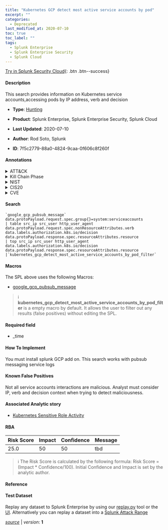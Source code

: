 ```yaml
---
title: "Kubernetes GCP detect most active service accounts by pod"
excerpt: ""
categories:
  - Deprecated
last_modified_at: 2020-07-10
toc: true
toc_label: ""
tags:
  - Splunk Enterprise
  - Splunk Enterprise Security
  - Splunk Cloud
---
```




[Try in Splunk Security Cloud](https://www.splunk.com/en_us/products/cyber-security.html){: .btn .btn--success}

#### Description

This search provides information on Kubernetes service accounts,accessing pods by IP address, verb and decision

- **Type**: [Hunting](https://github.com/splunk/security_content/wiki/Detection-Analytic-Types)
- **Product**: Splunk Enterprise, Splunk Enterprise Security, Splunk Cloud

- **Last Updated**: 2020-07-10
- **Author**: Rod Soto, Splunk
- **ID**: 7f5c2779-88a0-4824-9caa-0f606c8f260f


#### Annotations

<details>
  <summary>ATT&CK</summary>

<div markdown="1">

</div>
</details>


<details>
  <summary>Kill Chain Phase</summary>

<div markdown="1">

* Exploitation


</div>
</details>


<details>
  <summary>NIST</summary>

<div markdown="1">



</div>
</details>

<details>
  <summary>CIS20</summary>

<div markdown="1">



</div>
</details>

<details>
  <summary>CVE</summary>

<div markdown="1">


</div>
</details>

#### Search 

```
`google_gcp_pubsub_message`  data.protoPayload.request.spec.group{}=system:serviceaccounts 
| table src_ip src_user http_user_agent data.protoPayload.request.spec.nonResourceAttributes.verb data.labels.authorization.k8s.io/decision data.protoPayload.response.spec.resourceAttributes.resource 
| top src_ip src_user http_user_agent data.labels.authorization.k8s.io/decision data.protoPayload.response.spec.resourceAttributes.resource 
|`kubernetes_gcp_detect_most_active_service_accounts_by_pod_filter`
```

#### Macros
The SPL above uses the following Macros:
* [google_gcp_pubsub_message](https://github.com/splunk/security_content/blob/develop/macros/google_gcp_pubsub_message.yml)

> :information_source:
> **kubernetes_gcp_detect_most_active_service_accounts_by_pod_filter** is a empty macro by default. It allows the user to filter out any results (false positives) without editing the SPL.

#### Required field
* _time


#### How To Implement
You must install splunk GCP add on. This search works with pubsub messaging service logs

#### Known False Positives
Not all service accounts interactions are malicious. Analyst must consider IP, verb and decision context when trying to detect maliciousness.

#### Associated Analytic story
* [Kubernetes Sensitive Role Activity](/stories/kubernetes_sensitive_role_activity)




#### RBA

| Risk Score  | Impact      | Confidence   | Message      |
| ----------- | ----------- |--------------|--------------|
| 25.0 | 50 | 50 | tbd |


> :information_source:
> The Risk Score is calculated by the following formula: Risk Score = (Impact * Confidence/100). Initial Confidence and Impact is set by the analytic author. 

#### Reference


#### Test Dataset
Replay any dataset to Splunk Enterprise by using our [replay.py](https://github.com/splunk/attack_data#using-replaypy) tool or the [UI](https://github.com/splunk/attack_data#using-ui).
Alternatively you can replay a dataset into a [Splunk Attack Range](https://github.com/splunk/attack_range#replay-dumps-into-attack-range-splunk-server)



[*source*](https://github.com/splunk/security_content/tree/develop/detections/deprecated/kubernetes_gcp_detect_most_active_service_accounts_by_pod.yml) \| *version*: **1**